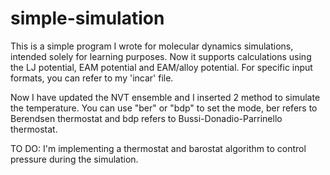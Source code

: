 # simple-simulation
This is a simple program I wrote for molecular dynamics simulations, intended solely for learning purposes.
Now it supports calculations using the LJ potential, EAM potential and EAM/alloy potential. For specific input formats, you can refer to my 'incar' file.

Now I have updated the NVT ensemble and I inserted 2 method to simulate the temperature. You can use "ber" or "bdp" to set the mode, ber refers to Berendsen thermostat and bdp refers to Bussi-Donadio-Parrinello thermostat. 


TO DO:
I'm implementing a thermostat and barostat algorithm to control pressure during the simulation.
